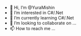 - 👋 Hi, I’m @YuraMishin
- 👀 I’m interested in C#/.Net
- 🌱 I’m currently learning C#/.Net
- 💞️ I’m looking to collaborate on ...
- 📫 How to reach me ...

<!---
YuraMishin/YuraMishin is a ✨ special ✨ repository because its `README.md` (this file) appears on your GitHub profile.
You can click the Preview link to take a look at your changes.
--->
